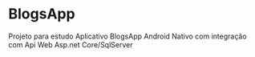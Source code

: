 # BlogsApp
Projeto para estudo Aplicativo BlogsApp Android Nativo com integração com Api Web Asp.net Core/SqlServer
